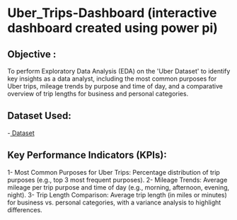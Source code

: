# Uber_Trips-Dashboard (interactive dashboard created using power pi)
## Objective :
To perform Exploratory Data Analysis (EDA) on the 'Uber Dataset' to identify key insights as a data analyst, including the most common purposes for Uber trips, mileage trends by purpose and time of day, and a comparative overview of trip lengths for business and personal categories.
## Dataset Used: 
-<a href="https://drive.google.com/file/d/13GBQha8okB5o68q0-ZiOGd_T9RQwebKk/view?usp=sharing "> Dataset </a>

## Key Performance Indicators (KPIs): 
1- Most Common Purposes for Uber Trips: Percentage distribution of trip purposes (e.g., top 3 most frequent purposes).
2- Mileage Trends: Average mileage per trip purpose and time of day (e.g., morning, afternoon, evening, night).
3- Trip Length Comparison: Average trip length (in miles or minutes) for business vs. personal categories, with a variance analysis to highlight differences.
